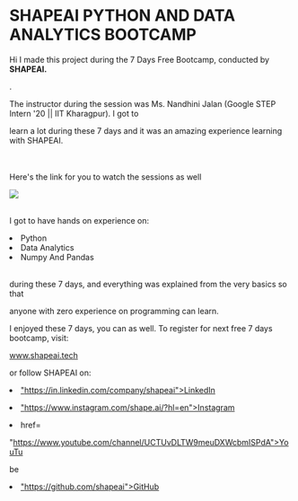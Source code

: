 # SHAPEAI PYTHON AND DATA ANALYTICS BOOTCAMP

Hi I made this project during the 7 Days Free Bootcamp, conducted by <b> SHAPEAI.

</b>.

The instructor during the session was Ms. Nandhini Jalan (Google STEP Intern '20 || IIT Kharagpur). I got to

learn a lot during these 7 days and it was an amazing experience learning with SHAPEAI.

<br><br>Here's the link for you to watch the sessions as well<br>

<a href="https://youtu.be/Ar43AiqTTQc"> 
  <img src="https://i.ytimg.com/vi/Ar43AiqTTQc/maxresdefault.jpg"> </a>

<br>I got to have hands on experience on:

<li>Python

<li>Data Analytics

<li>Numpy And Pandas

<br>during these 7 days, and everything was explained from the very basics so that

anyone with zero experience on programming can learn.

I enjoyed these 7 days, you can as well. To register for next free 7 days bootcamp, visit:

www.shapeai.tech

or follow SHAPEAI on:

<li><a href=

"https://in.linkedin.com/company/shapeai">LinkedIn</a>

<li><a href=

"https://www.instagram.com/shape.ai/?hl=en">Instagram</a>

<li><a

href=

"https://www.youtube.com/channel/UCTUvDLTW9meuDXWcbmISPdA">YouTu

be</a>

<li><a href=

"https://github.com/shapeai">GitHub</a>
